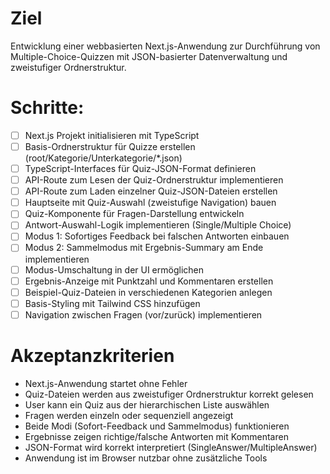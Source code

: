 # Ziel

Entwicklung einer webbasierten Next.js-Anwendung zur Durchführung von Multiple-Choice-Quizzen mit JSON-basierter Datenverwaltung und zweistufiger Ordnerstruktur.

# Schritte:

- [ ] Next.js Projekt initialisieren mit TypeScript
- [ ] Basis-Ordnerstruktur für Quizze erstellen (root/Kategorie/Unterkategorie/*.json)
- [ ] TypeScript-Interfaces für Quiz-JSON-Format definieren
- [ ] API-Route zum Lesen der Quiz-Ordnerstruktur implementieren
- [ ] API-Route zum Laden einzelner Quiz-JSON-Dateien erstellen
- [ ] Hauptseite mit Quiz-Auswahl (zweistufige Navigation) bauen
- [ ] Quiz-Komponente für Fragen-Darstellung entwickeln
- [ ] Antwort-Auswahl-Logik implementieren (Single/Multiple Choice)
- [ ] Modus 1: Sofortiges Feedback bei falschen Antworten einbauen
- [ ] Modus 2: Sammelmodus mit Ergebnis-Summary am Ende implementieren
- [ ] Modus-Umschaltung in der UI ermöglichen
- [ ] Ergebnis-Anzeige mit Punktzahl und Kommentaren erstellen
- [ ] Beispiel-Quiz-Dateien in verschiedenen Kategorien anlegen
- [ ] Basis-Styling mit Tailwind CSS hinzufügen
- [ ] Navigation zwischen Fragen (vor/zurück) implementieren

# Akzeptanzkriterien

- Next.js-Anwendung startet ohne Fehler
- Quiz-Dateien werden aus zweistufiger Ordnerstruktur korrekt gelesen
- User kann ein Quiz aus der hierarchischen Liste auswählen
- Fragen werden einzeln oder sequenziell angezeigt
- Beide Modi (Sofort-Feedback und Sammelmodus) funktionieren
- Ergebnisse zeigen richtige/falsche Antworten mit Kommentaren
- JSON-Format wird korrekt interpretiert (SingleAnswer/MultipleAnswer)
- Anwendung ist im Browser nutzbar ohne zusätzliche Tools